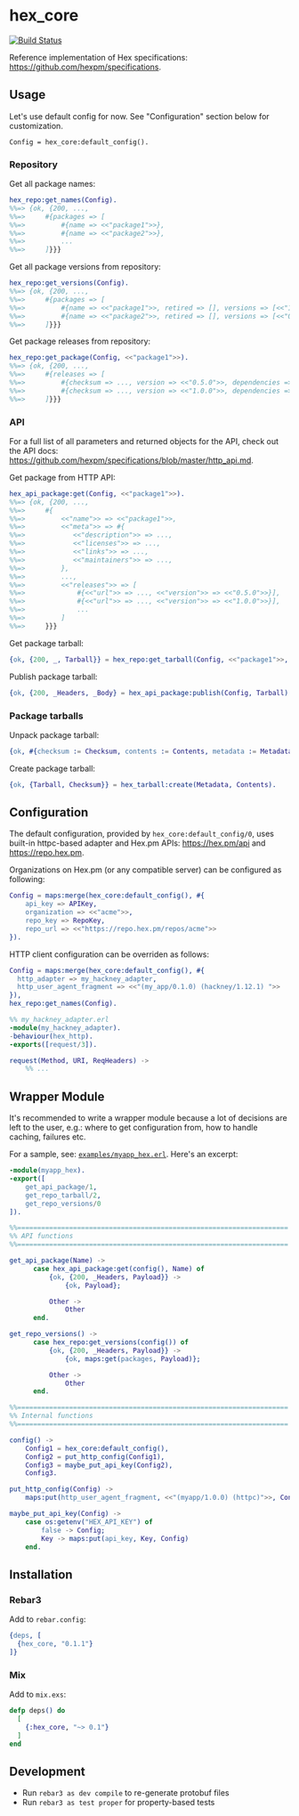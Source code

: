# hex_core

[![Build Status](https://travis-ci.org/hexpm/hex_core.svg?branch=master)](https://travis-ci.org/hexpm/hex_core)

Reference implementation of Hex specifications: https://github.com/hexpm/specifications.

## Usage

Let's use default config for now. See "Configuration" section below for customization.

```
Config = hex_core:default_config().
```

### Repository

Get all package names:

```erlang
hex_repo:get_names(Config).
%%=> {ok, {200, ...,
%%=>     #{packages => [
%%=>         #{name => <<"package1">>},
%%=>         #{name => <<"package2">>},
%%=>         ...
%%=>     ]}}}
```

Get all package versions from repository:

```erlang
hex_repo:get_versions(Config).
%%=> {ok, {200, ...,
%%=>     #{packages => [
%%=>         #{name => <<"package1">>, retired => [], versions => [<<"1.0.0">>]},
%%=>         #{name => <<"package2">>, retired => [], versions => [<<"0.5.0">>]},
%%=>     ]}}}
```

Get package releases from repository:

```erlang
hex_repo:get_package(Config, <<"package1">>).
%%=> {ok, {200, ...,
%%=>     #{releases => [
%%=>         #{checksum => ..., version => <<"0.5.0">>, dependencies => []}],
%%=>         #{checksum => ..., version => <<"1.0.0">>, dependencies => []}],
%%=>     ]}}}
```

### API

For a full list of all parameters and returned objects for the API, check out the API docs:  https://github.com/hexpm/specifications/blob/master/http_api.md.

Get package from HTTP API:

```erlang
hex_api_package:get(Config, <<"package1">>).
%%=> {ok, {200, ...,
%%=>     #{
%%=>         <<"name">> => <<"package1">>,
%%=>         <<"meta">> => #{
%%=>            <<"description">> => ...,
%%=>            <<"licenses">> => ...,
%%=>            <<"links">> => ...,
%%=>            <<"maintainers">> => ...,
%%=>         },
%%=>         ...,
%%=>         <<"releases">> => [
%%=>             #{<<"url">> => ..., <<"version">> => <<"0.5.0">>}],
%%=>             #{<<"url">> => ..., <<"version">> => <<"1.0.0">>}],
%%=>             ...
%%=>         ]
%%=>     }}}
```

Get package tarball:

```erlang
{ok, {200, _, Tarball}} = hex_repo:get_tarball(Config, <<"package1">>, <<"1.0.0">>).
```

Publish package tarball:

```erlang
{ok, {200, _Headers, _Body} = hex_api_package:publish(Config, Tarball).
```

### Package tarballs

Unpack package tarball:

```erlang
{ok, #{checksum := Checksum, contents := Contents, metadata := Metadata}} = hex_tarball:unpack(Tarball, memory).
```

Create package tarball:

```erlang
{ok, {Tarball, Checksum}} = hex_tarball:create(Metadata, Contents).
```

## Configuration

The default configuration, provided by `hex_core:default_config/0`, uses built-in httpc-based adapter and Hex.pm APIs:
<https://hex.pm/api> and <https://repo.hex.pm>.

Organizations on Hex.pm (or any compatible server) can be configured as following:

```erlang
Config = maps:merge(hex_core:default_config(), #{
    api_key => APIKey,
    organization => <<"acme">>,
    repo_key => RepoKey,
    repo_url => <<"https://repo.hex.pm/repos/acme">>
}).
```

HTTP client configuration can be overriden as follows:

```erlang
Config = maps:merge(hex_core:default_config(), #{
  http_adapter => my_hackney_adapter,
  http_user_agent_fragment => <<"(my_app/0.1.0) (hackney/1.12.1) ">>
}),
hex_repo:get_names(Config).

%% my_hackney_adapter.erl
-module(my_hackney_adapter).
-behaviour(hex_http).
-exports([request/3]).

request(Method, URI, ReqHeaders) ->
    %% ...
```

## Wrapper Module

It's recommended to write a wrapper module because a lot of decisions are left to the user, e.g.:
where to get configuration from, how to handle caching, failures etc.

For a sample, see: [`examples/myapp_hex.erl`](examples/myapp_hex.erl). Here's an excerpt:

```erlang
-module(myapp_hex).
-export([
    get_api_package/1,
    get_repo_tarball/2,
    get_repo_versions/0
]).

%%====================================================================
%% API functions
%%====================================================================

get_api_package(Name) ->
      case hex_api_package:get(config(), Name) of
          {ok, {200, _Headers, Payload}} ->
              {ok, Payload};

          Other ->
              Other
      end.

get_repo_versions() ->
      case hex_repo:get_versions(config()) of
          {ok, {200, _Headers, Payload}} ->
              {ok, maps:get(packages, Payload)};

          Other ->
              Other
      end.

%%====================================================================
%% Internal functions
%%====================================================================

config() ->
    Config1 = hex_core:default_config(),
    Config2 = put_http_config(Config1),
    Config3 = maybe_put_api_key(Config2),
    Config3.

put_http_config(Config) ->
    maps:put(http_user_agent_fragment, <<"(myapp/1.0.0) (httpc)">>, Config).

maybe_put_api_key(Config) ->
    case os:getenv("HEX_API_KEY") of
        false -> Config;
        Key -> maps:put(api_key, Key, Config)
    end.
```

## Installation

### Rebar3

Add to `rebar.config`:

```erlang
{deps, [
  {hex_core, "0.1.1"}
]}
```

### Mix

Add to `mix.exs`:

```elixir
defp deps() do
  [
    {:hex_core, "~> 0.1"}
  ]
end
```

## Development

* Run `rebar3 as dev compile` to re-generate protobuf files
* Run `rebar3 as test proper` for property-based tests
